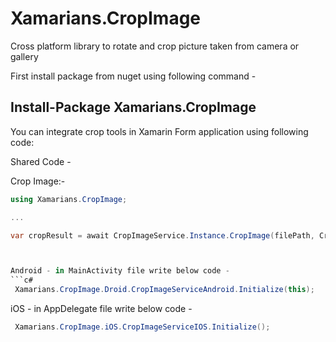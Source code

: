 # Xamarians.CropImage
   Cross platform library to rotate and crop picture taken from camera or gallery
   
First install package from nuget using following command -
## Install-Package Xamarians.CropImage

You can integrate crop tools in Xamarin Form application using following code:

Shared Code -

Crop Image:- 

```c#
using Xamarians.CropImage;

...

var cropResult = await CropImageService.Instance.CropImage(filePath, CropRatioType.None);



Android - in MainActivity file write below code -
```c#
 Xamarians.CropImage.Droid.CropImageServiceAndroid.Initialize(this);
```

iOS - in AppDelegate file write below code -
```c#
 Xamarians.CropImage.iOS.CropImageServiceIOS.Initialize();
```

